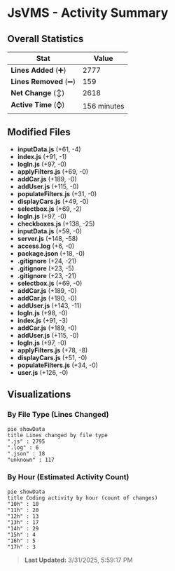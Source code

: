 # JsVMS - Activity Summary 

## Overall Statistics

| Stat                   | Value                                                             |
| ---------------------- | ----------------------------------------------------------------- |
| **Lines Added** (➕)   | 2777                                          |
| **Lines Removed** (➖) | 159                                        |
| **Net Change** (↕)    | 2618                |
| **Active Time** (⌚)   | 156 minutes |


## Modified Files
- **inputData.js** (+61, -4)
- **index.js** (+91, -1)
- **logIn.js** (+97, -0)
- **applyFilters.js** (+69, -0)
- **addCar.js** (+189, -0)
- **addUser.js** (+115, -0)
- **populateFilters.js** (+31, -0)
- **displayCars.js** (+49, -0)
- **selectbox.js** (+69, -2)
- **logIn.js** (+97, -0)
- **checkboxes.js** (+138, -25)
- **inputData.js** (+59, -0)
- **server.js** (+148, -58)
- **access.log** (+6, -0)
- **package.json** (+18, -0)
- **.gitignore** (+24, -21)
- **.gitignore** (+23, -5)
- **.gitignore** (+23, -21)
- **selectbox.js** (+69, -0)
- **addCar.js** (+189, -0)
- **addCar.js** (+190, -0)
- **addUser.js** (+143, -11)
- **logIn.js** (+98, -0)
- **index.js** (+91, -3)
- **addCar.js** (+189, -0)
- **addUser.js** (+115, -0)
- **logIn.js** (+97, -0)
- **applyFilters.js** (+78, -8)
- **displayCars.js** (+51, -0)
- **populateFilters.js** (+34, -0)
- **user.js** (+126, -0)

## Visualizations

### By File Type (Lines Changed)

```mermaid
pie showData
title Lines changed by file type
".js" : 2795
".log" : 6
".json" : 18
"unknown" : 117
```

### By Hour (Estimated Activity Count)

```mermaid
pie showData
title Coding activity by hour (count of changes)
"10h" : 10
"11h" : 20
"12h" : 13
"13h" : 17
"14h" : 29
"15h" : 4
"16h" : 5
"17h" : 3
```


> **Last Updated:** 3/31/2025, 5:59:17 PM